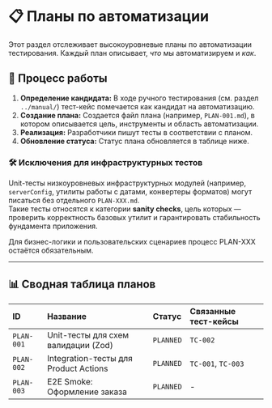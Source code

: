 # 📋 Планы по автоматизации

Этот раздел отслеживает высокоуровневые планы по автоматизации тестирования. Каждый план описывает, *что* мы автоматизируем и *как*.

## 🚀 Процесс работы

1.  **Определение кандидата:** В ходе ручного тестирования (см. раздел `../manual/`) тест-кейс помечается как кандидат на автоматизацию.
2.  **Создание плана:** Создается файл плана (например, `PLAN-001.md`), в котором описывается цель, инструменты и область автоматизации.
3.  **Реализация:** Разработчики пишут тесты в соответствии с планом.
4.  **Обновление статуса:** Статус плана обновляется в таблице ниже.

### 🛠️ Исключения для инфраструктурных тестов

Unit-тесты низкоуровневых инфраструктурных модулей (например, `serverConfig`, утилиты работы с датами, конвертеры форматов) могут писаться без отдельного `PLAN-XXX.md`.  
Такие тесты относятся к категории **sanity checks**, цель которых — проверить корректность базовых утилит и гарантировать стабильность фундамента приложения.  

Для бизнес-логики и пользовательских сценариев процесс PLAN-XXX остаётся обязательным.

---

## 📊 Сводная таблица планов

| ID         | Название                                | Статус    | Связанные тест-кейсы      |
| :--------- | :-------------------------------------- | :-------- | :------------------------ |
| `PLAN-001` | Unit-тесты для схем валидации (Zod)     | `PLANNED` | `TC-002`                  |
| `PLAN-002` | Integration-тесты для Product Actions   | `PLANNED` | `TC-001`, `TC-003`        |
| `PLAN-003` | E2E Smoke: Оформление заказа          | `PLANNED` | -                         |
